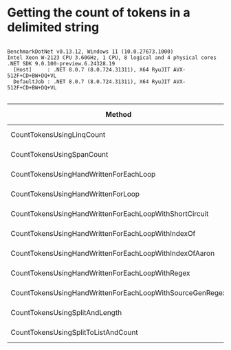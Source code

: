 # Getting the count of tokens in a delimited string



```

BenchmarkDotNet v0.13.12, Windows 11 (10.0.27673.1000)
Intel Xeon W-2123 CPU 3.60GHz, 1 CPU, 8 logical and 4 physical cores
.NET SDK 9.0.100-preview.6.24328.19
  [Host]     : .NET 8.0.7 (8.0.724.31311), X64 RyuJIT AVX-512F+CD+BW+DQ+VL
  DefaultJob : .NET 8.0.7 (8.0.724.31311), X64 RyuJIT AVX-512F+CD+BW+DQ+VL


```
| Method                                                   | Count | Mean      | Error    | StdDev   | Median    | Ratio | RatioSD | Gen0    | Allocated | Alloc Ratio |
|--------------------------------------------------------- |------ |----------:|---------:|---------:|----------:|------:|--------:|--------:|----------:|------------:|
| CountTokensUsingLinqCount                                | 1000  |  35.89 μs | 0.658 μs | 1.268 μs |  35.42 μs |  3.34 |    0.14 |  7.3853 |   32000 B |          NA |
| CountTokensUsingSpanCount                                | 1000  |  10.86 μs | 0.209 μs | 0.196 μs |  10.85 μs |  1.00 |    0.00 |       - |         - |          NA |
| CountTokensUsingHandWrittenForEachLoop                   | 1000  |  11.45 μs | 0.225 μs | 0.364 μs |  11.39 μs |  1.05 |    0.04 |       - |         - |          NA |
| CountTokensUsingHandWrittenForLoop                       | 1000  |  11.13 μs | 0.164 μs | 0.214 μs |  11.05 μs |  1.03 |    0.02 |       - |         - |          NA |
| CountTokensUsingHandWrittenForEachLoopWithShortCircuit   | 1000  |  11.29 μs | 0.214 μs | 0.375 μs |  11.12 μs |  1.06 |    0.04 |       - |         - |          NA |
| CountTokensUsingHandWrittenForEachLoopWithIndexOf        | 1000  |  11.62 μs | 0.205 μs | 0.499 μs |  11.49 μs |  1.10 |    0.06 |       - |         - |          NA |
| CountTokensUsingHandWrittenForEachLoopWithIndexOfAaron   | 1000  |  22.29 μs | 0.442 μs | 0.454 μs |  22.19 μs |  2.05 |    0.06 |  8.3313 |   35976 B |          NA |
| CountTokensUsingHandWrittenForEachLoopWithRegex          | 1000  | 131.38 μs | 2.579 μs | 6.703 μs | 129.53 μs | 12.24 |    0.92 |       - |         - |          NA |
| CountTokensUsingHandWrittenForEachLoopWithSourceGenRegex | 1000  |  51.16 μs | 1.005 μs | 1.706 μs |  50.32 μs |  4.78 |    0.22 |       - |         - |          NA |
| CountTokensUsingSplitAndLength                           | 1000  |  64.99 μs | 0.675 μs | 0.631 μs |  65.01 μs |  5.98 |    0.11 | 28.8086 |  124584 B |          NA |
| CountTokensUsingSplitToListAndCount                      | 1000  | 108.61 μs | 1.962 μs | 1.532 μs | 108.96 μs |  9.99 |    0.27 | 46.3867 |  200744 B |          NA |
